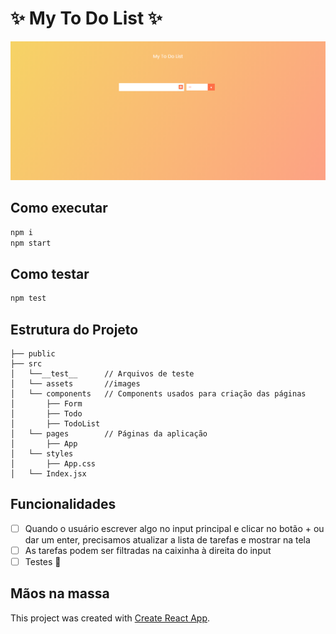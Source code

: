 # :sparkles: My To Do List :sparkles:

![to-do-page](https://github.com/mllbueno/to-do-list/blob/master/src/assets/my-to-do.PNG?raw=true)

## Como executar

```sh
npm i
npm start
```

## Como testar

```sh
npm test
```

## Estrutura do Projeto

```
├── public
├── src
│   └──__test__      // Arquivos de teste
│   └── assets       //images
│   └── components   // Components usados para criação das páginas
│       ├── Form
│       ├── Todo
│       ├── TodoList
│   └── pages        // Páginas da aplicação
│       ├── App
│   └── styles
│       ├── App.css
│   └── Index.jsx
```

## Funcionalidades

- [ ] Quando o usuário escrever algo no input principal e clicar no botão + ou dar um enter, precisamos atualizar a lista de tarefas e mostrar na tela
- [ ] As tarefas podem ser filtradas na caixinha à direita do input
- [ ] Testes :sparkling_heart:

## Mãos na massa

This project was created with [Create React App](https://github.com/facebook/create-react-app).
